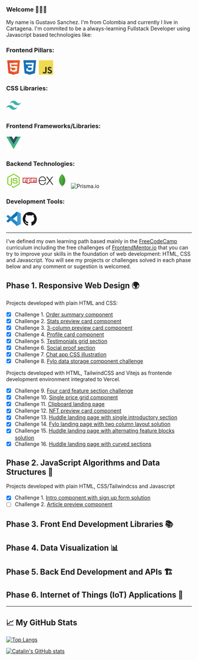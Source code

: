 ### Welcome 👋👋👋

<!--
**gusanchedev/gusanchedev** is a ✨ _special_ ✨ repository because its `README.md` (this file) appears on your GitHub profile.

- 🔭 I’m currently working on ...
- 🌱 I’m currently learning ...
- 👯 I’m looking to collaborate on ...
- 🤔 I’m looking for help with ...
- 💬 Ask me about ...
- 📫 How to reach me: ...
- 😄 Pronouns: ...
- ⚡ Fun fact: ...
-->

My name is Gustavo Sanchez. I'm from Colombia and currently I live in Cartagena. I'm commited to be a always-learning Fullstack Developer using Javascript based technologies like:

### Frontend Pillars:
<img src="https://github.com/devicons/devicon/blob/master/icons/html5/html5-original.svg" height="40" width="40" alt="HTML5"/>  <img src="https://github.com/devicons/devicon/blob/master/icons/css3/css3-plain.svg" height="40" width="40" alt="CSS"/>  <img src="https://github.com/devicons/devicon/blob/master/icons/javascript/javascript-original.svg" height="40" width="40" alt="Javascript"/>

### CSS Libraries:
<img src="https://github.com/devicons/devicon/blob/master/icons/tailwindcss/tailwindcss-plain.svg" height="40" width="40" alt="Tailwindcss"/>

### Frontend Frameworks/Libraries:
<img src="https://github.com/devicons/devicon/blob/master/icons/vuejs/vuejs-original.svg" height="40" width="40" alt="Vuejs"/>

### Backend Technologies:
<img src="https://github.com/devicons/devicon/blob/master/icons/nodejs/nodejs-original.svg" height="40" width="40" alt="Nodejs"/>  <img src="https://github.com/devicons/devicon/blob/master/icons/npm/npm-original-wordmark.svg" height="40" width="40" alt="NPM"/>  <img src="https://github.com/devicons/devicon/blob/master/icons/express/express-original.svg" height="40" width="40" alt="Express.js"/>  <img src="https://github.com/devicons/devicon/blob/master/icons/mongodb/mongodb-original.svg" height="40" width="40" alt="mongoDb"/>  <img src="https://d2eip9sf3oo6c2.cloudfront.net/tags/images/000/001/287/square_480/prismaHD.png" height="40" width="40" alt="Prisma.io"/>

### Development Tools:
<img src="https://github.com/devicons/devicon/blob/master/icons/vscode/vscode-original.svg" height="40" width="40"/>  <img src="https://github.com/devicons/devicon/blob/master/icons/github/github-original.svg" height="40" width="40"/>

---
I've defined my own learning path based mainly in the [FreeCodeCamp](https://www.freecodecamp.org/learn) curriculum including the free challenges of [FrontendMentor.io](https://www.frontendmentor.io/challenges?types=free) that you can try to improve your skills in the foundation of web development: HTML, CSS and Javascript. You will see my projects or challenges solved in each phase below and any comment or sugestion is welcomed.

## Phase 1. Responsive Web Design 🌍
Projects developed with plain HTML and CSS:
- [x] Challenge 1. [Order summary component](https://github.com/gusanchedev/prj-01-order-summary-component)  
- [x] Challenge 2. [Stats preview card component](https://github.com/gusanchedev/prj-02-stats-preview-card-component)
- [x] Challenge 3. [3-column preview card component](https://github.com/gusanchedev/prj-03-3column-preview-card-component)
- [x] Challenge 4. [Profile card component](https://github.com/gusanchedev/prj-04-profile-card-component)
- [x] Challenge 5. [Testimonials grid section](https://github.com/gusanchedev/prj-05-testimonials-grid-section)
- [x] Challenge 6. [Social proof section](https://github.com/gusanchedev/prj-06-social-proof-section)
- [x] Challenge 7. [Chat app CSS illustration](https://github.com/gusanchedev/prj-07-chat-app-css-illustration)
- [x] Challenge 8. [Fylo data storage component challenge](https://github.com/gusanchedev/prj-08-fylo-data-storage-component)

Projects developed with HTML, TailwindCSS and Vitejs as frontende development environment integrated to Vercel.
- [x] Challenge 9. [Four card feature section challenge](https://github.com/gusanchedev/prj-09-four-card-feature-section)
- [x] Challenge 10. [Single price grid component](https://github.com/gusanchedev/prj-10-single-price-grid-component)
- [x] Challenge 11. [Clipboard landing page](https://github.com/gusanchedev/prj-11-clipboard-landing-page)
- [x] Challenge 12. [NFT preview card component](https://github.com/gusanchedev/prj-12-nft-preview-card-component) 
- [x] Challenge 13. [Huddle landing page with single introductory section](https://github.com/gusanchedev/prj-13-huddle-landing-page-with-single-introductory-section)
- [x] Challenge 14. [Fylo landing page with two column layout solution](https://github.com/gusanchedev/prj-14-fylo-landing-page-with-two-column-layout) 
- [x] Challenge 15. [Huddle landing page with alternating feature blocks solution](https://github.com/gusanchedev/prj-15-huddle-landing-page-with-alternating-feature-blocks) 
- [x] Challenge 16. [Huddle landing page with curved sections](https://github.com/gusanchedev/prj-16-huddle-landing-page-with-curved-sections)

## Phase 2. JavaScript Algorithms and Data Structures 🚀
Projects developed with plain HTML, CSS/Tailwindcss and Javascript
- [x] Challenge 1. [Intro component with sign up form solution](https://github.com/gusanchedev/prj-01-intro-component-with-signup-form) 
- [ ] Challenge 2. [Article preview component](https://github.com/gusanchedev/prj-02-article-preview-component)
## Phase 3. Front End Development Libraries 📚

## Phase 4. Data Visualization 📊

## Phase 5. Back End Development and APIs 🏗

## Phase 6. Internet of Things (IoT) Applications 🚰

---


## &#x1f4c8; My GitHub Stats

[![Top Langs](https://github-readme-stats.vercel.app/api/top-langs/?username=gusanchedev&hide=java,html,css&theme=cobalt)](https://github.com/anuraghazra/github-readme-stats)

[![Catalin's GitHub stats](https://github-readme-stats.vercel.app/api?username=gusanchedev&theme=cobalt)](https://github.com/anuraghazra/github-readme-stats)


